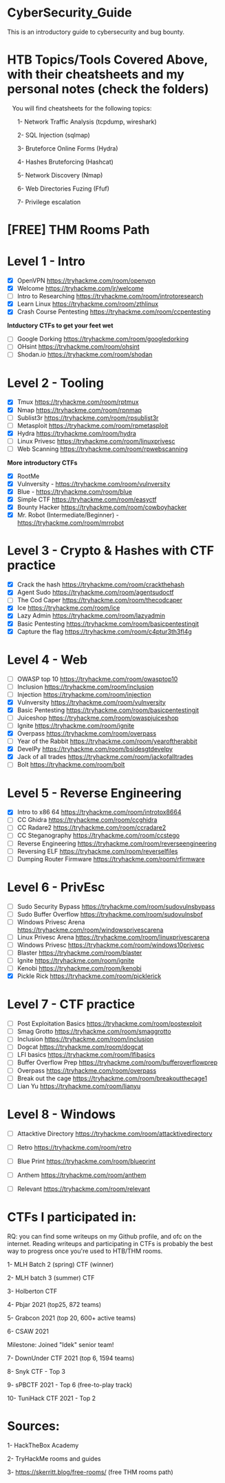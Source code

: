 # CyberSecurity_Guide
This is an introductory guide to cybersecurity and bug bounty.

# HTB Topics/Tools Covered Above, with their cheatsheets and my personal notes (check the folders) 

   &nbsp;&nbsp; You will find cheatsheets for the following topics: 
 
   &nbsp;&nbsp;&nbsp;&nbsp;&nbsp;&nbsp;1- Network Traffic Analysis (tcpdump, wireshark)

   &nbsp;&nbsp;&nbsp;&nbsp;&nbsp;&nbsp;2- SQL Injection (sqlmap)

   &nbsp;&nbsp;&nbsp;&nbsp;&nbsp;&nbsp;3- Bruteforce Online Forms (Hydra)

   &nbsp;&nbsp;&nbsp;&nbsp;&nbsp;&nbsp;4- Hashes Bruteforcing (Hashcat)

   &nbsp;&nbsp;&nbsp;&nbsp;&nbsp;&nbsp;5- Network Discovery (Nmap)

   &nbsp;&nbsp;&nbsp;&nbsp;&nbsp;&nbsp;6- Web Directories Fuzing (Ffuf)

   &nbsp;&nbsp;&nbsp;&nbsp;&nbsp;&nbsp;7- Privilege escalation 

# [FREE] THM Rooms Path

 # Level 1 - Intro
 - [X] OpenVPN https://tryhackme.com/room/openvpn
 - [X] Welcome https://tryhackme.com/jr/welcome
 - [ ] Intro to Researching https://tryhackme.com/room/introtoresearch
 - [X] Learn Linux https://tryhackme.com/room/zthlinux
 - [X] Crash Course Pentesting https://tryhackme.com/room/ccpentesting

 **Intductory CTFs to get your feet wet**

 - [ ] Google Dorking https://tryhackme.com/room/googledorking
 - [ ] OHsint https://tryhackme.com/room/ohsint
 - [ ] Shodan.io https://tryhackme.com/room/shodan

 # Level 2 - Tooling
 - [X] Tmux https://tryhackme.com/room/rptmux
 - [X] Nmap https://tryhackme.com/room/rpnmap
 - [ ] Sublist3r https://tryhackme.com/room/rpsublist3r
 - [ ] Metasploit https://tryhackme.com/room/rpmetasploit
 - [X] Hydra https://tryhackme.com/room/hydra
 - [ ] Linux Privesc https://tryhackme.com/room/linuxprivesc
 - [ ] Web Scanning https://tryhackme.com/room/rpwebscanning

 **More introductory CTFs**
 - [X] RootMe
 - [X] Vulnversity - https://tryhackme.com/room/vulnversity
 - [X] Blue - https://tryhackme.com/room/blue
 - [X] Simple CTF https://tryhackme.com/room/easyctf
 - [X] Bounty Hacker https://tryhackme.com/room/cowboyhacker
 - [X] Mr. Robot (Intermediate/Beginner) - https://tryhackme.com/room/mrrobot 

 # Level 3 - Crypto & Hashes with CTF practice
 - [X] Crack the hash https://tryhackme.com/room/crackthehash
 - [X] Agent Sudo https://tryhackme.com/room/agentsudoctf
 - [ ] The Cod Caper https://tryhackme.com/room/thecodcaper
 - [X] Ice https://tryhackme.com/room/ice
 - [X] Lazy Admin https://tryhackme.com/room/lazyadmin
 - [x] Basic Pentesting https://tryhackme.com/room/basicpentestingjt
 - [X] Capture the flag https://tryhackme.com/room/c4ptur3th3fl4g

 # Level 4 - Web
 - [ ] OWASP top 10 https://tryhackme.com/room/owasptop10
 - [ ] Inclusion https://tryhackme.com/room/inclusion
 - [ ] Injection https://tryhackme.com/room/injection
 - [X] Vulnversity https://tryhackme.com/room/vulnversity
 - [X] Basic Pentesting https://tryhackme.com/room/basicpentestingjt
 - [ ] Juiceshop https://tryhackme.com/room/owaspjuiceshop
 - [ ] Ignite https://tryhackme.com/room/ignite
 - [X] Overpass https://tryhackme.com/room/overpass
 - [ ] Year of the Rabbit https://tryhackme.com/room/yearoftherabbit
 - [X] DevelPy https://tryhackme.com/room/bsidesgtdevelpy
 - [X] Jack of all trades https://tryhackme.com/room/jackofalltrades
 - [ ] Bolt https://tryhackme.com/room/bolt

 # Level 5 - Reverse Engineering
 - [X] Intro to x86 64 https://tryhackme.com/room/introtox8664
 - [ ] CC Ghidra https://tryhackme.com/room/ccghidra
 - [ ] CC Radare2 https://tryhackme.com/room/ccradare2
 - [ ] CC Steganography https://tryhackme.com/room/ccstego
 - [ ] Reverse Engineering https://tryhackme.com/room/reverseengineering
 - [ ] Reversing ELF https://tryhackme.com/room/reverselfiles
 - [ ] Dumping Router Firmware https://tryhackme.com/room/rfirmware

 # Level 6 - PrivEsc
 - [ ] Sudo Security Bypass https://tryhackme.com/room/sudovulnsbypass
 - [ ] Sudo Buffer Overflow https://tryhackme.com/room/sudovulnsbof
 - [ ] Windows Privesc Arena https://tryhackme.com/room/windowsprivescarena
 - [ ] Linux Privesc Arena https://tryhackme.com/room/linuxprivescarena
 - [ ] Windows Privesc https://tryhackme.com/room/windows10privesc
 - [ ] Blaster https://tryhackme.com/room/blaster
 - [ ] Ignite https://tryhackme.com/room/ignite
 - [ ] Kenobi https://tryhackme.com/room/kenobi
 - [X] Pickle Rick https://tryhackme.com/room/picklerick

 # Level 7 - CTF practice
 - [ ] Post Exploitation Basics https://tryhackme.com/room/postexploit
 - [ ] Smag Grotto https://tryhackme.com/room/smaggrotto
 - [ ] Inclusion https://tryhackme.com/room/inclusion
 - [ ] Dogcat https://tryhackme.com/room/dogcat
 - [ ] LFI basics https://tryhackme.com/room/lfibasics
 - [ ] Buffer Overflow Prep https://tryhackme.com/room/bufferoverflowprep
 - [ ] Overpass https://tryhackme.com/room/overpass
 - [ ] Break out the cage https://tryhackme.com/room/breakoutthecage1
 - [ ] Lian Yu https://tryhackme.com/room/lianyu

 # Level 8 - Windows
 - [ ] Attacktive Directory https://tryhackme.com/room/attacktivedirectory
 - [ ] Retro https://tryhackme.com/room/retro
 - [ ] Blue Print https://tryhackme.com/room/blueprint
 - [ ] Anthem https://tryhackme.com/room/anthem
 - [ ] Relevant https://tryhackme.com/room/relevant


 # CTFs I participated in:
 
RQ: you can find some writeups on my Github profile, and ofc on the internet. Reading writeups and participating in CTFs is probably the best way to progress once you're used to HTB/THM rooms.
 
  1- MLH Batch 2 (spring) CTF (winner)
  
  2- MLH batch 3 (summer) CTF
  
  3- Holberton CTF
  
  4- Pbjar 2021 (top25, 872 teams)
  
  5- Grabcon 2021 (top 20, 600+ active teams)
  
  6- CSAW 2021
  
  Milestone: Joined "Idek" senior team!
  
  7- DownUnder CTF 2021 (top 6, 1594 teams)
  
  8- Snyk CTF - Top 3 
  
  9- sPBCTF 2021 - Top 6 (free-to-play track)
  
  10- TuniHack CTF 2021 - Top 2
  
  # Sources:

 1- HackTheBox Academy
 
 2- TryHackMe rooms and guides
 
 3- https://skerritt.blog/free-rooms/ (free THM rooms path)
 
